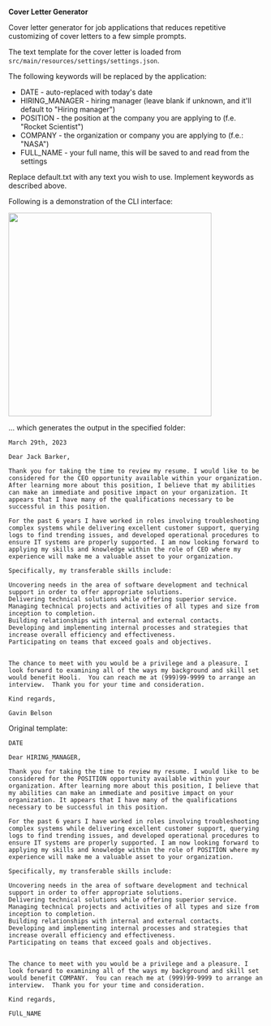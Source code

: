 **Cover Letter Generator**

Cover letter generator for job applications that reduces repetitive customizing of cover letters to a few simple prompts.

The text template for the cover letter is loaded from ```src/main/resources/settings/settings.json```.

The following keywords will be replaced by the application:
- DATE - auto-replaced with today's date
- HIRING_MANAGER - hiring manager (leave blank if unknown, and it'll default to "Hiring manager")
- POSITION - the position at the company you are applying to (f.e. "Rocket Scientist")
- COMPANY - the organization or company you are applying to (f.e.: "NASA")
- FULL_NAME - your full name, this will be saved to and read from the settings

Replace default.txt with any text you wish to use. Implement keywords as described above.

Following is a demonstration of the CLI interface:

<img src="C:\Users\engel\Coding\Cover-Letter-CLI-Tool\src\main\resources\images\ui-example-screenshot.jpeg" width="400"/>

... which generates the output in the specified folder:

```
March 29th, 2023

Dear Jack Barker,

Thank you for taking the time to review my resume. I would like to be considered for the CEO opportunity available within your organization. After learning more about this position, I believe that my abilities can make an immediate and positive impact on your organization. It appears that I have many of the qualifications necessary to be successful in this position.

For the past 6 years I have worked in roles involving troubleshooting complex systems while delivering excellent customer support, querying logs to find trending issues, and developed operational procedures to ensure IT systems are properly supported. I am now looking forward to applying my skills and knowledge within the role of CEO where my experience will make me a valuable asset to your organization.

Specifically, my transferable skills include:

Uncovering needs in the area of software development and technical support in order to offer appropriate solutions.
Delivering technical solutions while offering superior service.
Managing technical projects and activities of all types and size from inception to completion.
Building relationships with internal and external contacts.
Developing and implementing internal processes and strategies that increase overall efficiency and effectiveness.
Participating on teams that exceed goals and objectives.


The chance to meet with you would be a privilege and a pleasure. I look forward to examining all of the ways my background and skill set would benefit Hooli.  You can reach me at (999)99-9999 to arrange an interview.  Thank you for your time and consideration.

Kind regards,

Gavin Belson
```

Original template:
```
DATE

Dear HIRING_MANAGER,

Thank you for taking the time to review my resume. I would like to be considered for the POSITION opportunity available within your organization. After learning more about this position, I believe that my abilities can make an immediate and positive impact on your organization. It appears that I have many of the qualifications necessary to be successful in this position.

For the past 6 years I have worked in roles involving troubleshooting complex systems while delivering excellent customer support, querying logs to find trending issues, and developed operational procedures to ensure IT systems are properly supported. I am now looking forward to applying my skills and knowledge within the role of POSITION where my experience will make me a valuable asset to your organization.

Specifically, my transferable skills include:

Uncovering needs in the area of software development and technical support in order to offer appropriate solutions.
Delivering technical solutions while offering superior service.
Managing technical projects and activities of all types and size from inception to completion.
Building relationships with internal and external contacts.
Developing and implementing internal processes and strategies that increase overall efficiency and effectiveness.
Participating on teams that exceed goals and objectives.


The chance to meet with you would be a privilege and a pleasure. I look forward to examining all of the ways my background and skill set would benefit COMPANY.  You can reach me at (999)99-9999 to arrange an interview.  Thank you for your time and consideration.

Kind regards,

FUlL_NAME

```
